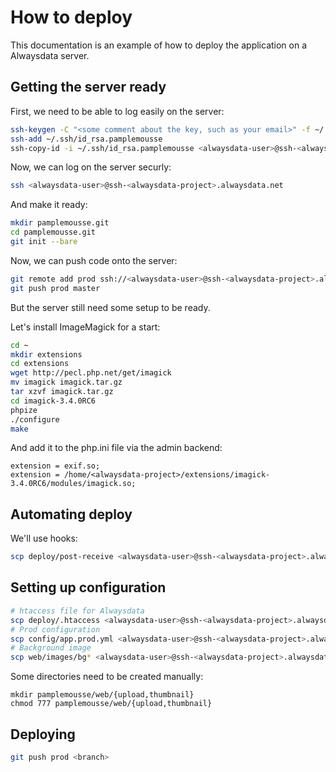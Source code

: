# How to deploy

This documentation is an example of how to deploy the application on a Alwaysdata server.

## Getting the server ready

First, we need to be able to log easily on the server:

```bash
ssh-keygen -C "<some comment about the key, such as your email>" -f ~/.ssh/id_rsa.pamplemousse
ssh-add ~/.ssh/id_rsa.pamplemousse
ssh-copy-id -i ~/.ssh/id_rsa.pamplemousse <alwaysdata-user>@ssh-<alwaysdata-project>.alwaysdata.net
```

Now, we can log on the server securly:

```bash
ssh <alwaysdata-user>@ssh-<alwaysdata-project>.alwaysdata.net
```

And make it ready:

```bash
mkdir pamplemousse.git
cd pamplemousse.git
git init --bare
```

Now, we can push code onto the server:

```bash
git remote add prod ssh://<alwaysdata-user>@ssh-<alwaysdata-project>.alwaysdata.net:/home/<alwaysdata-user>/pamplemousse.git
git push prod master
```

But the server still need some setup to be ready.

Let's install ImageMagick for a start:

```bash
cd ~
mkdir extensions
cd extensions
wget http://pecl.php.net/get/imagick
mv imagick imagick.tar.gz
tar xzvf imagick.tar.gz
cd imagick-3.4.0RC6
phpize
./configure
make
```

And add it to the php.ini file via the admin backend:

```
extension = exif.so;
extension = /home/<alwaysdata-project>/extensions/imagick-3.4.0RC6/modules/imagick.so;
```

## Automating deploy

We'll use hooks:

```bash
scp deploy/post-receive <alwaysdata-user>@ssh-<alwaysdata-project>.alwaysdata.net:/home/<alwaysdata-project>/pamplemousse.git/hooks/
```

## Setting up configuration

```bash
# htaccess file for Alwaysdata
scp deploy/.htaccess <alwaysdata-user>@ssh-<alwaysdata-project>.alwaysdata.net:/home/<alwaysdata-project>/pamplemousse/web/.htaccess
# Prod configuration
scp config/app.prod.yml <alwaysdata-user>@ssh-<alwaysdata-project>.alwaysdata.net:/home/<alwaysdata-project>/pamplemousse/config/app.yml
# Background image
scp web/images/bg* <alwaysdata-user>@ssh-<alwaysdata-project>.alwaysdata.net:/home/<alwaysdata-project>/pamplemousse/web/images/
```

Some directories need to be created manually:
```
mkdir pamplemousse/web/{upload,thumbnail}
chmod 777 pamplemousse/web/{upload,thumbnail}
```

## Deploying

```bash
git push prod <branch>
```
